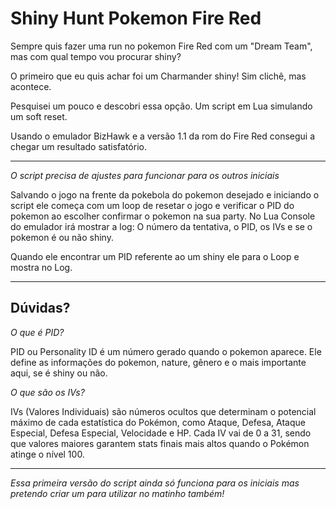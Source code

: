 Shiny Hunt Pokemon Fire Red
===

Sempre quis fazer uma run no pokemon Fire Red com um "Dream Team", mas com qual tempo vou procurar shiny?

O primeiro que eu quis achar foi um Charmander shiny! Sim clichê, mas acontece.

Pesquisei um pouco e descobri essa opção. Um script em Lua simulando um soft reset.

Usando o emulador BizHawk e a versão 1.1 da rom do Fire Red consegui a chegar um resultado satisfatório.

---

*O script precisa de ajustes para funcionar para os outros iniciais*

Salvando o jogo na frente da pokebola do pokemon desejado e iniciando o script ele começa com um loop de resetar o jogo e verificar o PID do pokemon ao escolher confirmar o pokemon na sua party. No Lua Console do emulador irá mostrar a log: O número da tentativa, o PID, os IVs e se o pokemon é ou não shiny.

Quando ele encontrar um PID referente ao um shiny ele para o Loop e mostra no Log.

---

## Dúvidas?

*O que é PID?*

PID ou Personality ID é um número gerado quando o pokemon aparece. Ele define as informações do pokemon, nature, gênero e o mais importante aqui, se é shiny ou não.


*O que são os IVs?*

IVs (Valores Individuais) são números ocultos que determinam o potencial máximo de cada estatística do Pokémon, como Ataque, Defesa, Ataque Especial, Defesa Especial, Velocidade e HP. Cada IV vai de 0 a 31, sendo que valores maiores garantem stats finais mais altos quando o Pokémon atinge o nível 100.

---

*Essa primeira versão do script ainda só funciona para os iniciais mas pretendo criar um para utilizar no matinho também!*